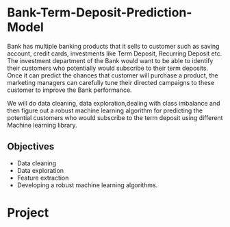 # Bank-Term-Deposit-Prediction-Model
Bank has multiple banking products that it sells to customer such as saving account, credit cards, investments like Term Deposit, Recurring Deposit etc. The investment department of the Bank would want to be able to identify their customers who potentially would subscribe to their term deposits. Once it can predict the chances that customer will purchase a product, the marketing managers can carefully tune their directed campaigns to these customer to improve the Bank performance.

We will do data cleaning, data exploration,dealing with class imbalance and then figure out a robust machine learning algorithm for predicting the potential customers who would subscribe to the term deposit using different Machine learning library.

## Objectives

- Data cleaning
- Data exploration
- Feature extraction
- Developing a robust machine learning algorithms.

Project
=======

